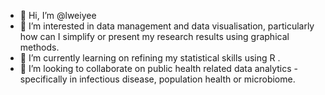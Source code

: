 - 👋 Hi, I’m @lweiyee
- 👀 I’m interested in data management and data visualisation, particularly how can I simplify or present my research results using graphical methods. 
- 🌱 I’m currently learning on refining my statistical skills using R . 
- 💞️ I’m looking to collaborate on public health related data analytics - specifically in infectious disease, population health or microbiome.  

<!---
lweiyee/lweiyee is a ✨ special ✨ repository because its `README.md` (this file) appears on your GitHub profile.
You can click the Preview link to take a look at your changes.
--->
